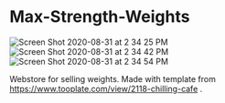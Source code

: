 # Max-Strength-Weights
![Screen Shot 2020-08-31 at 2 34 25 PM](https://user-images.githubusercontent.com/54300496/91771148-53fe8680-eb97-11ea-9849-3fd30996ab14.png)
![Screen Shot 2020-08-31 at 2 34 42 PM](https://user-images.githubusercontent.com/54300496/91771125-46490100-eb97-11ea-864a-37699ef0ccb7.png)
![Screen Shot 2020-08-31 at 2 34 54 PM](https://user-images.githubusercontent.com/54300496/91771083-316c6d80-eb97-11ea-82f7-f4ae9486ae46.png)


Webstore for selling weights. Made with template from https://www.tooplate.com/view/2118-chilling-cafe . 
